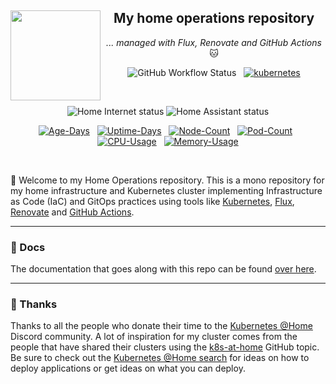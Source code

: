 <div align="center">

<img src="https://gitlab.com/uploads/-/system/project/avatar/35246547/homelab.png" align="left" width="144px" height="144px"/>

## My home operations repository

_... managed with Flux, Renovate and GitHub Actions_ 🐱

</div>

<div align="center">

![GitHub Workflow Status](https://img.shields.io/github/actions/workflow/status/mrmarble/home-ops/renovate.yaml?&logo=renovatebot&style=for-the-badge&label=%20&color=blue&logoColor=white)&nbsp;&nbsp;
[![kubernetes](https://img.shields.io/endpoint?url=https%3A%2F%2Fkromgo.atsbhome.xyz%2Fkubernetes_version%3Fformat%3Dendpoint&style=for-the-badge&logo=kubernetes&logoColor=white&label=%20&color=blue)](https://kubernetes.io/)

</div>
<div align="center">
<br/>

![Home Internet status](https://status.mrmarble.dev/api/badge/1/status?style=for-the-badge&label=Home%20Internet)
![Home Assistant status](https://status.mrmarble.dev/api/badge/2/status?style=for-the-badge&label=Home%20Assistant)


</div>

<div align="center">

[![Age-Days](https://kromgo.atsbhome.xyz/cluster_age_days?format=badge&style=flat-square)](https://github.com/kashalls/kromgo)&nbsp;&nbsp;
[![Uptime-Days](https://kromgo.atsbhome.xyz/cluster_uptime_days?format=badge&style=flat-square)](https://github.com/kashalls/kromgo)&nbsp;&nbsp;
[![Node-Count](https://kromgo.atsbhome.xyz/cluster_node_count?format=badge&style=flat-square)](https://github.com/kashalls/kromgo)&nbsp;&nbsp;
[![Pod-Count](https://kromgo.atsbhome.xyz/cluster_pod_count?format=badge&style=flat-square)](https://github.com/kashalls/kromgo)&nbsp;&nbsp;
[![CPU-Usage](https://kromgo.atsbhome.xyz/cluster_cpu_usage?format=badge&style=flat-square)](https://github.com/kashalls/kromgo)&nbsp;&nbsp;
[![Memory-Usage](https://kromgo.atsbhome.xyz/cluster_memory_usage?format=badge&style=flat-square)](https://github.com/kashalls/kromgo)

<br/>
</div>

👋 Welcome to my Home Operations repository. This is a mono repository for my home infrastructure and Kubernetes cluster implementing Infrastructure as Code (IaC) and GitOps practices using tools like [Kubernetes](https://kubernetes.io/), [Flux](https://github.com/fluxcd/flux2), [Renovate](https://github.com/renovatebot/renovate) and [GitHub Actions](https://github.com/features/actions).

---

### 📖 Docs

The documentation that goes along with this repo can be found [over here](https://mrmarble.github.io/home-ops/).

---

### 🤝 Thanks

Thanks to all the people who donate their time to the [Kubernetes @Home](https://discord.gg/k8s-at-home) Discord community. A lot of inspiration for my cluster comes from the people that have shared their clusters using the [k8s-at-home](https://github.com/topics/k8s-at-home) GitHub topic. Be sure to check out the [Kubernetes @Home search](https://nanne.dev/k8s-at-home-search/) for ideas on how to deploy applications or get ideas on what you can deploy.
